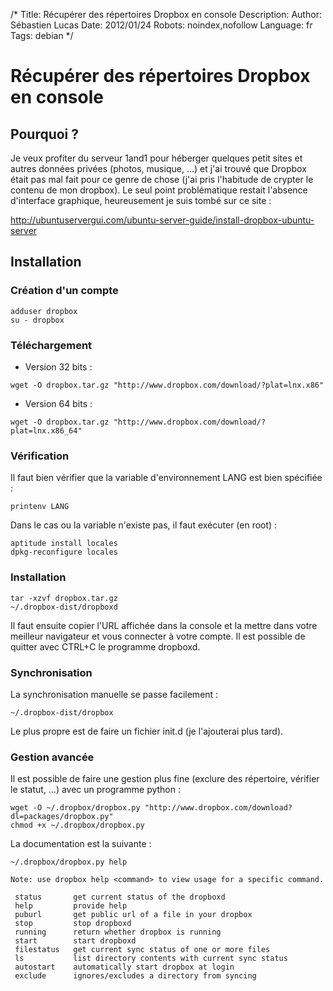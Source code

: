 /*
Title: Récupérer des répertoires Dropbox en console
Description: 
Author: Sébastien Lucas
Date: 2012/01/24
Robots: noindex,nofollow
Language: fr
Tags: debian
*/
# Récupérer des répertoires Dropbox en console

## Pourquoi ?
Je veux profiter du serveur 1and1 pour héberger quelques petit sites et autres données privées (photos, musique, ...) et j'ai trouvé que Dropbox était pas mal fait pour ce genre de chose (j'ai pris l'habitude de crypter le contenu de mon dropbox). Le seul point problématique restait l'absence d'interface graphique, heureusement je suis tombé sur ce site : 

http://ubuntuservergui.com/ubuntu-server-guide/install-dropbox-ubuntu-server


## Installation

### Création d'un compte

```
adduser dropbox
su - dropbox
```

### Téléchargement

* Version 32 bits :

```
wget -O dropbox.tar.gz "http://www.dropbox.com/download/?plat=lnx.x86"
```

* Version 64 bits : 

```
wget -O dropbox.tar.gz "http://www.dropbox.com/download/?plat=lnx.x86_64"
```

### Vérification

Il faut bien vérifier que la variable d'environnement LANG est bien spécifiée :

```
printenv LANG
```
Dans le cas ou la variable n'existe pas, il faut exécuter (en root) : 

```
aptitude install locales
dpkg-reconfigure locales
```

### Installation

```
tar -xzvf dropbox.tar.gz
~/.dropbox-dist/dropboxd
```

Il faut ensuite copier l'URL affichée dans la console et la mettre dans votre meilleur navigateur et vous connecter à votre compte. Il est possible de quitter avec CTRL+C le programme dropboxd.

### Synchronisation

La synchronisation manuelle se passe facilement : 

```
~/.dropbox-dist/dropbox
```

Le plus propre est de faire un fichier init.d (je l'ajouterai plus tard).

### Gestion avancée

Il est possible de faire une gestion plus fine (exclure des répertoire, vérifier le statut, ...) avec un programme python :

```
wget -O ~/.dropbox/dropbox.py "http://www.dropbox.com/download?dl=packages/dropbox.py"
chmod +x ~/.dropbox/dropbox.py
```

La documentation est la suivante : 

```
~/.dropbox/dropbox.py help
 
Note: use dropbox help <command> to view usage for a specific command.
 
 status       get current status of the dropboxd
 help         provide help
 puburl       get public url of a file in your dropbox
 stop         stop dropboxd
 running      return whether dropbox is running
 start        start dropboxd
 filestatus   get current sync status of one or more files
 ls           list directory contents with current sync status
 autostart    automatically start dropbox at login
 exclude      ignores/excludes a directory from syncing
```
